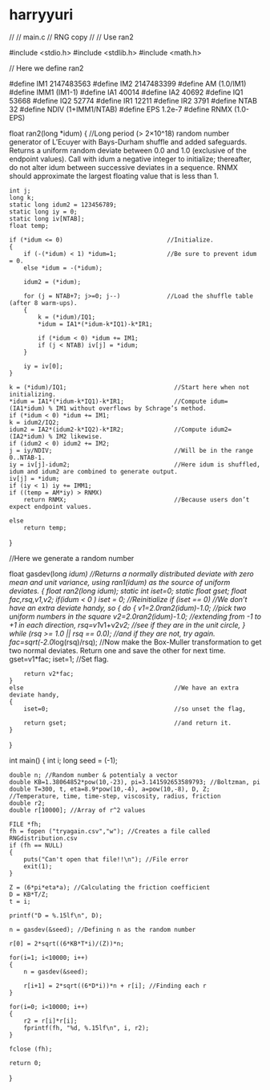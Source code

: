 # harryyuri

//
//  main.c
//  RNG copy
//
//  Use ran2

\#include <stdio.h>
\#include <stdlib.h>
\#include <math.h>

// Here we define ran2

\#define IM1 2147483563
\#define IM2 2147483399
\#define AM (1.0/IM1)
\#define IMM1 (IM1-1)
\#define IA1 40014
\#define IA2 40692
\#define IQ1 53668
\#define IQ2 52774
\#define IR1 12211
\#define IR2 3791
\#define NTAB 32
\#define NDIV (1+IMM1/NTAB)
\#define EPS 1.2e-7
\#define RNMX (1.0-EPS)

float ran2(long *idum)
{
    //Long period (> 2×10^18) random number generator of L’Ecuyer with Bays-Durham shuffle and added safeguards. Returns a uniform random deviate between 0.0 and 1.0 (exclusive of the endpoint values). Call with idum a negative integer to initialize; thereafter, do not alter idum between successive deviates in a sequence. RNMX should approximate the largest floating value that is less than 1.
    
    int j;
    long k;
    static long idum2 = 123456789;
    static long iy = 0;
    static long iv[NTAB];
    float temp;
    
    if (*idum <= 0)                             //Initialize.
    {
        if (-(*idum) < 1) *idum=1;              //Be sure to prevent idum = 0.
        else *idum = -(*idum);
        
        idum2 = (*idum);
        
        for (j = NTAB+7; j>=0; j--)             //Load the shuffle table (after 8 warm-ups).
        {
            k = (*idum)/IQ1;
            *idum = IA1*(*idum-k*IQ1)-k*IR1;
            
            if (*idum < 0) *idum += IM1;
            if (j < NTAB) iv[j] = *idum;
        }
        
        iy = iv[0];
    }
    
    k = (*idum)/IQ1;                              //Start here when not initializing.
    *idum = IA1*(*idum-k*IQ1)-k*IR1;              //Compute idum=(IA1*idum) % IM1 without overflows by Schrage’s method.
    if (*idum < 0) *idum += IM1;
    k = idum2/IQ2;
    idum2 = IA2*(idum2-k*IQ2)-k*IR2;              //Compute idum2=(IA2*idum) % IM2 likewise.
    if (idum2 < 0) idum2 += IM2;
    j = iy/NDIV;                                  //Will be in the range 0..NTAB-1.
    iy = iv[j]-idum2;                             //Here idum is shuffled, idum and idum2 are combined to generate output.
    iv[j] = *idum;
    if (iy < 1) iy += IMM1;
    if ((temp = AM*iy) > RNMX)
        return RNMX;                              //Because users don’t expect endpoint values.
    
    else
        return temp;
}

//Here we generate a random number

float gasdev(long *idum)                          //Returns a normally distributed deviate with zero mean and unit variance, using ran1(idum) as the source of uniform deviates.
{
    float ran2(long *idum);
    static int iset=0;
    static float gset;
    float fac,rsq,v1,v2;
    if(*idum < 0 ) iset = 0;                      //Reinitialize
    if (iset == 0)                                //We don’t have an extra deviate handy, so
    {
        do
        {
            v1=2.0*ran2(idum)-1.0;                //pick two uniform numbers in the square
            v2=2.0*ran2(idum)-1.0;                //extending from -1 to +1 in each direction,
            rsq=v1*v1+v2*v2;                      //see if they are in the unit circle,
        }
        while (rsq >= 1.0 || rsq == 0.0);         //and if they are not, try again.
        fac=sqrt(-2.0*log(rsq)/rsq);
        //Now make the Box-Muller transformation to get two normal deviates. Return one and save the other for next time.
        gset=v1*fac;
        iset=1;                                   //Set flag.
        
        return v2*fac;
    }
    else                                          //We have an extra deviate handy,
    {
        iset=0;                                   //so unset the flag,
        
        return gset;                              //and return it.
    }
}

int main()
{
    int i;
    long seed = (-1);
    
    double n; //Random number & potentialy a vector
    double KB=1.38064852*pow(10,-23), pi=3.141592653589793; //Boltzman, pi
    double T=300, t, eta=8.9*pow(10,-4), a=pow(10,-8), D, Z; //Temperature, time, time-step, viscosity, radius, friction
    double r2;
    double r[10000]; //Array of r^2 values
    
    FILE *fh;
    fh = fopen ("tryagain.csv","w"); //Creates a file called RNGdistribution.csv
    if (fh == NULL)
    {
        puts("Can't open that file!!\n"); //File error
        exit(1);
    }
    
    Z = (6*pi*eta*a); //Calculating the friction coefficient
    D = KB*T/Z;
    t = i;
    
    printf("D = %.15lf\n", D);
    
    n = gasdev(&seed); //Defining n as the random number
    
    r[0] = 2*sqrt((6*KB*T*i)/(Z))*n;
    
    for(i=1; i<10000; i++)
    {
        n = gasdev(&seed);
        
        r[i+1] = 2*sqrt((6*D*i))*n + r[i]; //Finding each r
    }
    
    for(i=0; i<10000; i++)
    {
        r2 = r[i]*r[i];
        fprintf(fh, "%d, %.15lf\n", i, r2);
    }
    
    fclose (fh);
    
    return 0;
}
